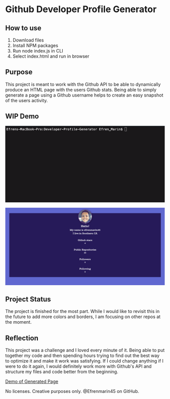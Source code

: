 # Github Developer Profile Generator

## How to use
1) Download files
2) Install NPM packages
3) Run node index.js in CLI
4) Select index.html and run in browser


## Purpose
This project is meant to work with the Github API to be able to dynamically produce an HTML page with the users Github stats. Being able to simply generate a page using a Github username helps to create an easy snapshot of the users activity.


## WIP Demo
![Dev CLI Demo](assets/dev_CLI.gif)

![Final Result](assets/Example-Profile.png)


## Project Status
The project is finished for the most part. While I would like to revisit this in the future to add more colors and borders, I am focusing on other repos at the moment. 


## Reflection
This project was a challenge and I loved every minute of it. Being able to put together my code and then spending hours trying to find out the best way to optimize it and make it work was satisfying. If I could change anything if I were to do it again, I would definitely work more with Github's API and structure my files and code better from the beginning. 


[Demo of Generated Page](https://efrenmarin45.github.io/Developer-Profile-Generator/)


No licenses. Creative purposes only. @Efrenmarin45 on GitHub.